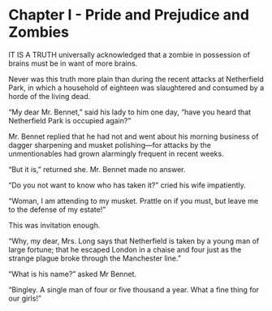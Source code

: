 # Chapter I - Pride and Prejudice and Zombies

IT IS A TRUTH universally acknowledged that a zombie in possession of brains must be in want of more brains. 

Never was this truth more plain than during the recent attacks at Netherfield Park, in which a household of eighteen was slaughtered and consumed by a horde of the living dead.

“My dear Mr. Bennet,” said his lady to him one day, “have you
heard that Netherfield Park is occupied again?”

Mr. Bennet replied that he had not and went about his morning
business of dagger sharpening and musket polishing—for attacks by the unmentionables had grown alarmingly frequent in recent weeks.

“But it is,” returned she. Mr. Bennet made no answer.

“Do you not want to know who has taken it?” cried his wife
impatiently.

“Woman, I am attending to my musket. Prattle on if you must, but leave me to the defense of my estate!”

This was invitation enough.

“Why, my dear, Mrs. Long says that Netherfield is taken by a young man of large fortune; that he escaped London in a chaise and four just as the strange plague broke through the Manchester line.”

“What is his name?” asked Mr Bennet.

“Bingley. A single man of four or five thousand a year. What a fine thing for our girls!”